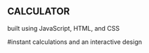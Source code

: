 ## CALCULATOR
built using JavaScript, HTML, and CSS

#instant calculations and an interactive design
